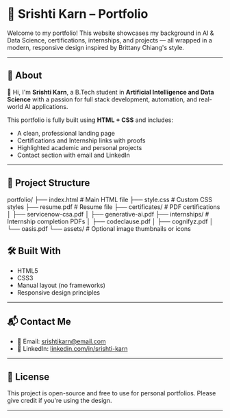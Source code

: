 # 💼 Srishti Karn – Portfolio

Welcome to my portfolio! This website showcases my background in AI & Data Science, certifications, internships, and projects — all wrapped in a modern, responsive design inspired by Brittany Chiang's style.

---

## 📌 About

👋 Hi, I'm **Srishti Karn**, a B.Tech student in **Artificial Intelligence and Data Science** with a passion for full stack development, automation, and real-world AI applications.

This portfolio is fully built using **HTML + CSS** and includes:

- A clean, professional landing page
- Certifications and Internship links with proofs
- Highlighted academic and personal projects
- Contact section with email and LinkedIn

---



## 📂 Project Structure
portfolio/
├── index.html # Main HTML file
├── style.css # Custom CSS styles
├── resume.pdf # Resume file
├── certificates/ # PDF certifications
│ ├── servicenow-csa.pdf
│ ├── generative-ai.pdf
├── internships/ # Internship completion PDFs
│ ├── codeclause.pdf
│ ├── cognifyz.pdf
│ └── oasis.pdf
└── assets/ # Optional image thumbnails or icons


## 🛠️ Built With

- HTML5
- CSS3
- Manual layout (no frameworks)
- Responsive design principles

---

## 📬 Contact Me

- 📧 Email: [srishtikarn@email.com](mailto:srishtikarn@email.com)
- 💼 LinkedIn: [linkedin.com/in/srishti-karn](https://www.linkedin.com/in/srishti-karn/)

---

## 📌 License

This project is open-source and free to use for personal portfolios. Please give credit if you're using the design.

---


